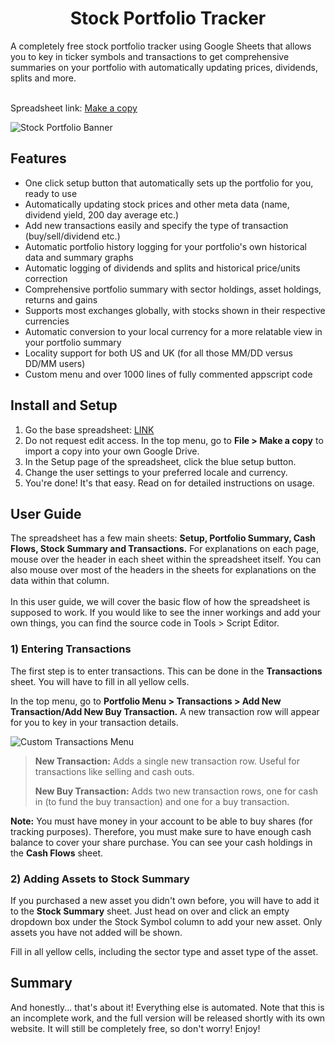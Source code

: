 <h1 align="center">Stock Portfolio Tracker</h1>
A completely free stock portfolio tracker using Google Sheets that allows you to key in ticker symbols and transactions to get comprehensive summaries on your portfolio with automatically updating prices, dividends, splits and more. 
<br></br>

Spreadsheet link: [Make a copy](https://docs.google.com/spreadsheets/d/1FXQQ6PKt8o27YgWu_5Nh79tUKH_JTXjwdPPXvMvUFJY/edit?usp=sharing)

![Stock Portfolio Banner](https://i.imgur.com/MlSPvMJ.png?1)

## Features
- One click setup button that automatically sets up the portfolio for you, ready to use
- Automatically updating stock prices and other meta data (name, dividend yield, 200 day average etc.)
- Add new transactions easily and specify the type of transaction (buy/sell/dividend etc.)
- Automatic portfolio history logging for your portfolio's own historical data and summary graphs
- Automatic logging of dividends and splits and historical price/units correction
- Comprehensive portfolio summary with sector holdings, asset holdings, returns and gains
- Supports most exchanges globally, with stocks shown in their respective currencies
- Automatic conversion to your local currency for a more relatable view in your portfolio summary
- Locality support for both US and UK (for all those MM/DD versus DD/MM users)
- Custom menu and over 1000 lines of fully commented appscript code

## Install and Setup
1. Go the base spreadsheet: [LINK](https://docs.google.com/spreadsheets/d/1FXQQ6PKt8o27YgWu_5Nh79tUKH_JTXjwdPPXvMvUFJY/edit?usp=sharing)
2. Do not request edit access. In the top menu, go to <b>File > Make a copy</b> to import a copy into your own Google Drive.
3. In the Setup page of the spreadsheet, click the blue setup button.
4. Change the user settings to your preferred locale and currency.
5. You're done! It's that easy. Read on for detailed instructions on usage.

## User Guide
The spreadsheet has a few main sheets: <b>Setup, Portfolio Summary, Cash Flows, Stock Summary and Transactions.</b> For explanations on each page, mouse over the header in each sheet within the spreadsheet itself. You can also mouse over most of the headers in the sheets for explanations on the data within that column.
<br></br>
In this user guide, we will cover the basic flow of how the spreadsheet is supposed to work. If you would like to see the inner workings and add your own things, you can find the source code in Tools > Script Editor.

### 1) Entering Transactions
The first step is to enter transactions. This can be done in the <b>Transactions</b> sheet. You will have to fill in all yellow cells.

In the top menu, go to <b>Portfolio Menu > Transactions > Add New Transaction/Add New Buy Transaction.</b> A new transaction row will appear for you to key in your transaction details.

![Custom Transactions Menu](https://i.imgur.com/A27leHW.png?1)

> <p><b>New Transaction:</b> Adds a single new transaction row. Useful for transactions like selling and cash outs.</p>
> <p><b>New Buy Transaction:</b> Adds two new transaction rows, one for cash in (to fund the buy transaction) and one for a buy transaction.</p>

<p><b>Note:</b> You must have money in your account to be able to buy shares (for tracking purposes). Therefore, you must make sure to have enough cash balance to cover your share purchase. You can see your cash holdings in the <b>Cash Flows</b> sheet.</p>

### 2) Adding Assets to Stock Summary
If you purchased a new asset you didn't own before, you will have to add it to the <b>Stock Summary</b> sheet. Just head on over and click an empty dropdown box under the Stock Symbol column to add your new asset. Only assets you have not added will be shown.

Fill in all yellow cells, including the sector type and asset type of the asset.

## Summary
And honestly... that's about it! Everything else is automated. Note that this is an incomplete work, and the full version will be released shortly with its own website. It will still be completely free, so don't worry! Enjoy!


